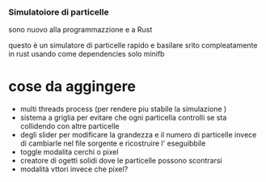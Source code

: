 ### Simulatoiore di particelle


sono nuovo alla programmazzione e a Rust


questo è un simulatore di particelle rapido e basilare srito compleatamente in rust usando come
dependencies solo minifb

# cose da aggingere
- multi threads process (per rendere piu stabile la simulazione )
- sistema a griglia per evitare che ogni particella controlli se sta collidendo con altre particelle
- degli slider per modificare la grandezza e il numero di particelle invece di cambiarle nel file sorgente e ricostruire l' eseguibbile
- toggle modalita cerchi o pixel
- creatore di ogetti solidi dove le particelle possono scontrarsi
- modalità vttori invece che pixel?
